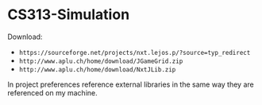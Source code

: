 # CS313-Simulation

Download:
- `https://sourceforge.net/projects/nxt.lejos.p/?source=typ_redirect`
- `http://www.aplu.ch/home/download/JGameGrid.zip`
- `http://www.aplu.ch/home/download/NxtJLib.zip`

In project preferences reference external libraries in the same way they are referenced on my machine.
